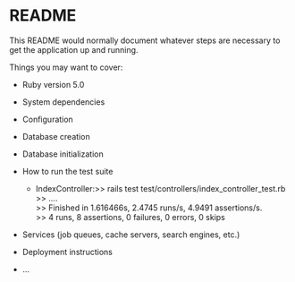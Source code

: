 # README

This README would normally document whatever steps are necessary to get the
application up and running.

Things you may want to cover:

* Ruby version 5.0

* System dependencies

* Configuration

* Database creation

* Database initialization

* How to run the test suite<br>
	* IndexController:>> rails test test/controllers/index_controller_test.rb<br>
					 >> ....<br>
					 >> Finished in 1.616466s, 2.4745 runs/s, 4.9491 assertions/s.<br>
					 >>	4 runs, 8 assertions, 0 failures, 0 errors, 0 skips<br>

* Services (job queues, cache servers, search engines, etc.)

* Deployment instructions

* ...
